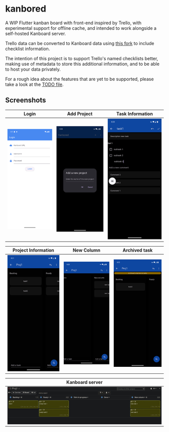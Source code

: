 # kanbored

A WIP Flutter kanban board with front-end inspired by Trello, with experimental support for offline cache, and intended to work alongside a self-hosted Kanboard server.

Trello data can be converted to Kanboard data using [this fork](https://github.com/KishanPRao/TrelloJSON2Kanboard/tree/feature/additional-trello-features) to include checklist information.

The intention of this project is to support Trello's named checklists better, making use of metadata to store this additional information, and to be able to host your data privately.

For a rough idea about the features that are yet to be supported, please take a look at the [TODO file](TODO.md).

## Screenshots

| Login                                                                                                    | Add Project                                                                                                 | Task Information                                                                                             |
|----------------------------------------------------------------------------------------------------------|-------------------------------------------------------------------------------------------------------------|--------------------------------------------------------------------------------------------------------------|
| <div style="text-align: center;"><img src="screenshots/login.jpg" alt="Description" width="400" /></div> | <div style="text-align: center;"><img src="screenshots/add_proj.jpg" alt="Description" width="400" /></div> | <div style="text-align: center;"><img src="screenshots/task_data.jpg" alt="Description" width="400" /></div> |

| Project Information                                                                                        | New Column                                                                                                    | Archived task                                                                                                    |
|------------------------------------------------------------------------------------------------------------|---------------------------------------------------------------------------------------------------------------|------------------------------------------------------------------------------------------------------------------|
| <div style="text-align: center;"><img src="screenshots/project.jpg" alt="Description" width="400" /></div> | <div style="text-align: center;"><img src="screenshots/new_column.jpg" alt="Description" width="400" /></div> | <div style="text-align: center;"><img src="screenshots/archived_task.jpg" alt="Description" width="400" /></div> |

| Kanboard server                                     |
|-----------------------------------------------------|
| ![Kanboard server](screenshots/kanboard_server.jpg) |
